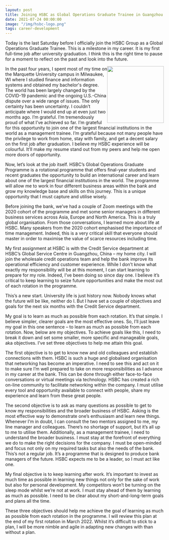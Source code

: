 ```yaml
---
layout: post
title: Joining HSBC as Global Operations Graduate Trainee in Guangzhou
date: 2021-07-24 00:00:00
image: "/img/hsbc-logo.png"
tags: career-development
---
```


Today is the last Saturday before I officially join the HSBC Group as a Global Operations Graduate Trainee. This is a milestone in my career. It is my first full-time job after university graduation. I think this is the right time to pause for a moment to reflect on the past and look into the future.

<img src="/img/hsbc-logo.png" style="height: 180px; max-width: 100%; object-fit: contain; float: right;">
In the past four years, I spent most of my time on the Marquette University campus in Milwaukee, WI where I studied finance and information systems and obtained my bachelor's degree. The world has been largely changed by the COVID-19 pandemic and the ongoing U.S.-China dispute over a wide range of issues. The only certainty has been uncertainty. I couldn’t anticipate where I would end up at even just two months ago. I’m grateful. I’m tremendously proud of what I’ve achieved so far. I’m grateful for this opportunity to join one of the largest financial institutions in the world as a management trainee. I’m grateful because not many people have the privilege to work from home, stay with family, and get a decent salary on the first job after graduation. I believe my HSBC experience will be colourful. It’ll make my resume stand out from my peers and help me open more doors of opportunity. 

Now, let’s look at the job itself. HSBC’s Global Operations Graduate Programme is a rotational programme that offers final-year students and recent graduates the opportunity to build an international career and learn about one of the largest financial institutions in the world. The programme will allow me to work in four different business areas within the bank and grow my knowledge base and skills on this journey. This is a unique opportunity that I must capture and utilise wisely.

Before joining the bank, we’ve had a couple of Zoom meetings with the 2020 cohort of the programme and met some senior managers in different business services across Asia, Europe and North America. This is a truly global organisation. From those conversations, I learned more about life at HSBC. Many speakers from the 2020 cohort emphasised the importance of time management. Indeed, this is a very critical skill that everyone should master in order to maximise the value of scarce resources including time. 

My first assignment at HSBC is with the Credit Service department at HSBC’s Global Service Centre in Guangzhou, China – my home city. I will join the wholesale credit operations team and help the bank improve its operational efficiency and customer experience. While I don’t know what exactly my responsibility will be at this moment, I can start learning to prepare for my role. Indeed, I’ve been doing so since day one. I believe it’s critical to keep learning to seize future opportunities and make the most out of each rotation in the programme.  

This’s a new start. University life is just history now. Nobody knows what the future will be like, neither do I. But I have set a couple of objectives and goals for the next six months with the Credit Service department. 

My goal is to learn as much as possible from each rotation. It’s that simple. I believe simpler, clearer goals are the most effective ones. So, I’ll just leave my goal in this one sentence – to learn as much as possible from each rotation. Now, below are my objectives. To achieve goals like this, I need to break it down and set some smaller, more specific and manageable goals, aka objectives. I’ve set three objectives to help me attain this goal.

The first objective is to get to know new and old colleagues and establish connections with them. HSBC is such a huge and globalised organisation that networking has become an imperative. I need to see this and act on it to make sure I’m well prepared to take on more responsibilities as I advance in my career at the bank. This can be done through either face-to-face conversations or virtual meetings via technology. HSBC has created a rich on-line community to facilitate networking within the company. I must utilise every tool and opportunity available to connect with people, share my experience and learn from these great people.

The second objective is to ask as many questions as possible to get to know my responsibilities and the broader business of HSBC. Asking is the most effective way to demonstrate one’s enthusiasm and learn new things. Whenever I’m in doubt, I can consult the two mentors assigned to me, my line manager and colleagues. There’s no shortage of support, but it’s all up to me to utilise them. Additionally, as a management trainee, I need to understand the broader business. I must stay at the forefront of everything we do to make the right decisions for the company. I must be open-minded and focus not only on my required tasks but also the needs of the bank. This’s not a regular job. It’s a programme that is designed to produce bank managers of the future. HSBC expects me to be a leader, so I must act like one. 

My final objective is to keep learning after work. It’s important to invest as much time as possible in learning new things not only for the sake of work but also for personal development. My competitors won’t be turning on the sleep mode whilst we’re not at work. I must stay ahead of them by learning as much as possible. I need to be clear about my short-and-long-term goals and plans all the time.

These three objectives should help me achieve the goal of learning as much as possible from each rotation in the programme. I will review this plan at the end of my first rotation in March 2022. Whilst it’s difficult to stick to a plan, I will be more nimble and agile in adapting new changes with than without a plan.
